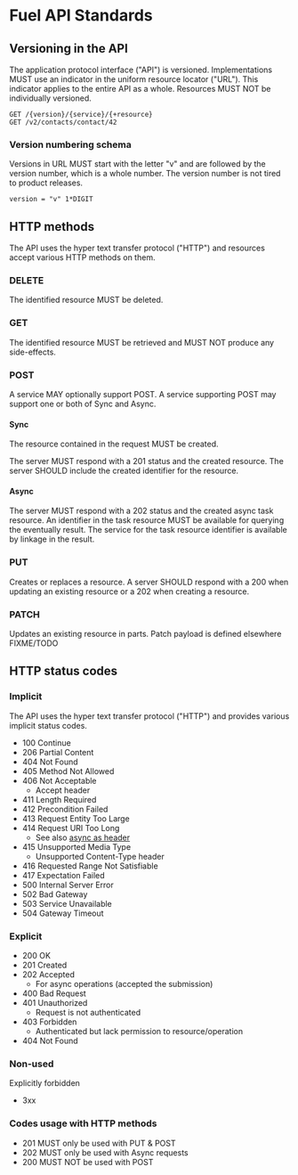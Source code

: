 # Fuel API Standards

## Versioning in the API

The application protocol interface ("API") is versioned. Implementations MUST use an indicator in the uniform resource locator ("URL"). This indicator applies to the entire API as a whole. Resources MUST NOT be individually versioned.

	GET /{version}/{service}/{+resource}
    GET /v2/contacts/contact/42

### Version numbering schema

Versions in URL MUST start with the letter "v" and are followed by the version number, which is a whole number. The version number is not tired to product releases.

    version = "v" 1*DIGIT

## HTTP methods

The API uses the hyper text transfer protocol ("HTTP") and resources accept various HTTP methods on them.

### DELETE

The identified resource MUST be deleted.

### GET

The identified resource MUST be retrieved and MUST NOT produce any side-effects.

### POST
A service MAY optionally support POST. A service supporting POST may support one or both of Sync and Async.

#### Sync 
The resource contained in the request MUST be created.

The server MUST respond with a 201 status and the created resource. The server SHOULD include the created identifier for the resource.

#### Async 
The server MUST respond with a 202 status and the created async task resource. An identifier in the task resource MUST be available for querying the eventually result. The service for the task resource identifier is available by linkage in the result.

### PUT
Creates or replaces a resource. A server SHOULD respond with a 200 when updating an existing resource or a 202 when creating a resource.

### PATCH
Updates an existing resource in parts. Patch payload is defined elsewhere FIXME/TODO 

## HTTP status codes

### Implicit

The API uses the hyper text transfer protocol ("HTTP") and provides various implicit status codes.

* 100 Continue
* 206 Partial Content
* 404 Not Found
* 405 Method Not Allowed
* 406 Not Acceptable
	* Accept header
* 411 Length Required
* 412 Precondition Failed
* 413 Request Entity Too Large
* 414 Request URI Too Long
    * See also [async as header](justification/asyncAsHeader.md)
* 415 Unsupported Media Type
	* Unsupported Content-Type header
* 416 Requested Range Not Satisfiable
* 417 Expectation Failed
* 500 Internal Server Error
* 502 Bad Gateway
* 503 Service Unavailable
* 504 Gateway Timeout

### Explicit

* 200 OK
* 201 Created
* 202 Accepted
	* For async operations (accepted the submission)
* 400 Bad Request
* 401 Unauthorized
	* Request is not authenticated
* 403 Forbidden
	* Authenticated but lack permission to resource/operation
* 404 Not Found

### Non-used
Explicitly forbidden 
* 3xx

### Codes usage with HTTP methods
* 201 MUST only be used with PUT & POST
* 202 MUST only be used with Async requests
* 200 MUST NOT be used with POST

